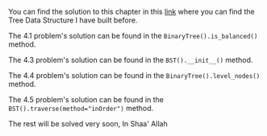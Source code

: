 You can find the solution to this chapter in this [link](https://github.com/Anwarvic/Basic-Data-Structures/tree/master/Trees) where you can find the Tree Data Structure I have built before. 

The 4.1 problem's solution can be found in the `BinaryTree().is_balanced()` method.

The 4.3 problem's solution can be found in the `BST().__init__()` method.

The 4.4 problem's solution can be found in the `BinaryTree().level_nodes()` method.

The 4.5 problem's solution can be found in the `BST().traverse(method="inOrder")` method.



The rest will be solved very soon, In Shaa' Allah